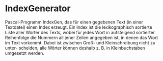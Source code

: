 # IndexGenerator

Pascal-Programm IndexGen, das für einen gegebenen Text (in einer Textdatei) einen Index erzeugt. Ein Index ist die lexikographisch sortierte Liste aller Wörter des Texts, wobei für jedes Wort in aufsteigend sortierter Reihenfolge die Nummern all jener Zeilen angegeben ist, in denen das Wort im Text vorkommt. Dabei ist zwischen Groß- und Kleinschreibung nicht zu unter- scheiden, alle Wörter können deshalb z. B. in Kleinbuchstaben umgesetzt werden.
